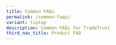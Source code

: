 ```yaml
---
title: Common FAQs
permalink: /common-faqs/
variant: tiptap
description: Common FAQs for TradeTrust
third_nav_title: Product FAQ
---
```


